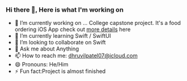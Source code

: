 ### Hi there 👋, Here is what I'm working on

<!--
**dhruvilpatel07/dhruvilpatel07** is a ✨ _special_ ✨ repository because its `README.md` (this file) appears on your GitHub profile.

Here are some ideas to get you started:
-->
- 🔭 I’m currently working on ... College capstone project. It's a food ordering iOS App check out [more details](https://github.com/dhruvilpatel07/GuruLukshmi_Kiosk) here 
- 🌱 I’m currently learning Swift / SwiftUI
- 👯 I’m looking to collaborate on Swift
- 💬 Ask me about Anything
- 📫 How to reach me: dhruvilpatel07@icloud.com
- 😄 Pronouns: He/Him
- ⚡ Fun fact:Project is almost finished 
<!--
- 🤔 I’m looking for help with ... 
-->


